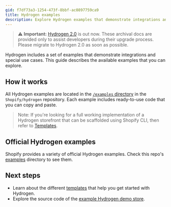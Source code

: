 ```yaml
---
gid: f7df73a3-1254-473f-8bbf-ac0897759ca9
title: Hydrogen examples
description: Explore Hydrogen examples that demonstrate integrations and special use cases.
---
```


> ⚠️ **Important:** [Hydrogen 2.0](https://hydrogen.shopify.dev) is out now. These archival docs are provided only to assist developers during their upgrade process. Please migrate to Hydrogen 2.0 as soon as possible.


Hydrogen includes a set of examples that demonstrate integrations and special use cases. This guide describes the available examples that you can explore.

## How it works

All Hydrogen examples are located in the [`/examples` directory](https://github.com/Shopify/hydrogen/tree/main/examples/) in the `Shopify/hydrogen` repository. Each example includes ready-to-use code that you can copy and paste.

> Note:
> If you're looking for a full working implementation of a Hydrogen storefront that can be scaffolded using Shopify CLI, then refer to [Templates](/custom-storefronts/hydrogen/getting-started/templates).

## Official Hydrogen examples

Shopify provides a variety of official Hydrogen examples. Check this repo's [examples](/examples) directory to see them.

## Next steps

- Learn about the different [templates](/custom-storefronts/hydrogen/getting-started/templates) that help you get started with Hydrogen.
- Explore the source code of the [example Hydrogen demo store](https://github.com/Shopify/hydrogen/tree/main/templates/demo-store).
